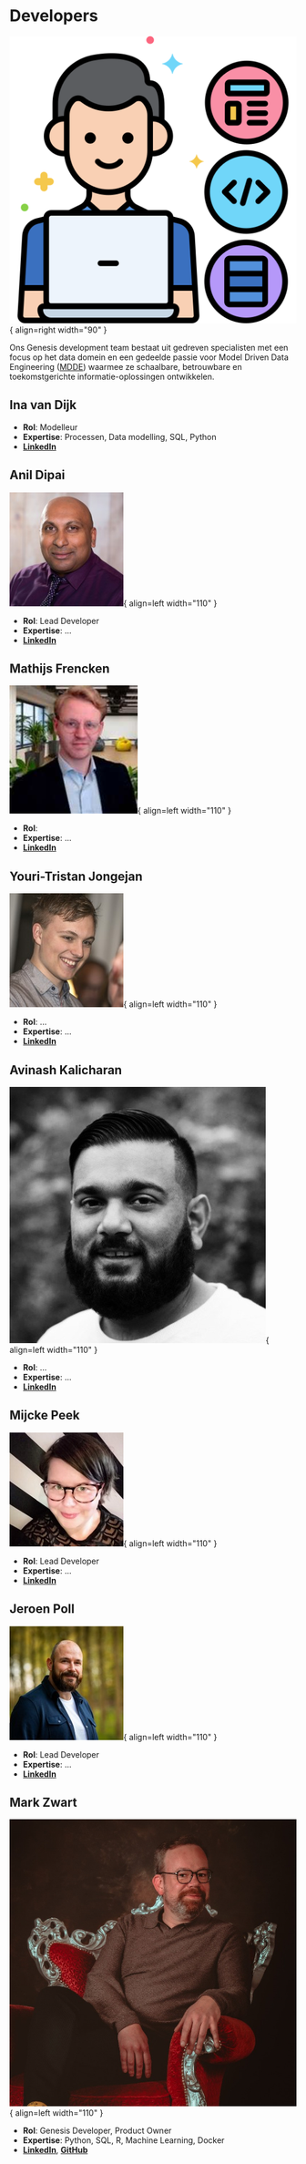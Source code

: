 # Developers

![Developers](images/developers.png){ align=right width="90" }

Ons Genesis development team bestaat uit gedreven specialisten met een focus op het data domein en een gedeelde passie voor Model Driven Data Engineering ([MDDE](https://en.wikipedia.org/wiki/Model-driven_engineering)) waarmee ze schaalbare, betrouwbare en toekomstgerichte informatie-oplossingen ontwikkelen.


## Ina van Dijk

* **Rol**: Modelleur
* **Expertise**: Processen, Data modelling, SQL, Python
* **[LinkedIn](https://github.com/sara-vries)**

## Anil Dipai
![Anil Dipai](images/developers/anil_dipai.jpeg){ align=left width="110" }

* **Rol**: Lead Developer
* **Expertise**: ...
* **[LinkedIn](https://www.linkedin.com/in/anil-dipai-3a4a096/)**

## Mathijs Frencken
![Mathijs Frencken](images/developers/mathijs_frencken.jpg){ align=left width="110" }

* **Rol**:
* **Expertise**: ...
* **[LinkedIn](https://www.linkedin.com/in/mathijsfrencken/)**

## Youri-Tristan Jongejan
![Youri-Tristan Jongejan](images/developers/youri_tristan_jongejan.jpeg){ align=left width="110" }

* **Rol**: ...
* **Expertise**: ...
* **[LinkedIn](https://www.linkedin.com/in/youritristanjongejan/)**

## Avinash Kalicharan
![Avinash Kalicharan](images/developers/avinash_kalicharan.jpeg){ align=left width="110" }

* **Rol**: ...
* **Expertise**: ...
* **[LinkedIn](https://www.linkedin.com/in/avinashkalicharan/)**

## Mijcke Peek
![Mijcke Peek](images/developers/mijcke_peek.jpeg){ align=left width="110" }

* **Rol**: Lead Developer
* **Expertise**: ...
* **[LinkedIn](https://www.linkedin.com/in/mijckepeek/)**

## Jeroen Poll
![Jeroen Poll](images/developers/jeroen_poll.jpeg){ align=left width="110" }

* **Rol**: Lead Developer
* **Expertise**: ...
* **[LinkedIn](https://www.linkedin.com/in/jeroenpoll/)**

## Mark Zwart
![Mark Zwart](images/developers/mark_zwart.jpeg){ align=left width="110" }

* **Rol**: Genesis Developer, Product Owner
* **Expertise**: Python, SQL, R, Machine Learning, Docker
* **[LinkedIn](https://www.linkedin.com/in/markzwart76/)**, **[GitHub](https://github.com/mark-me)**
